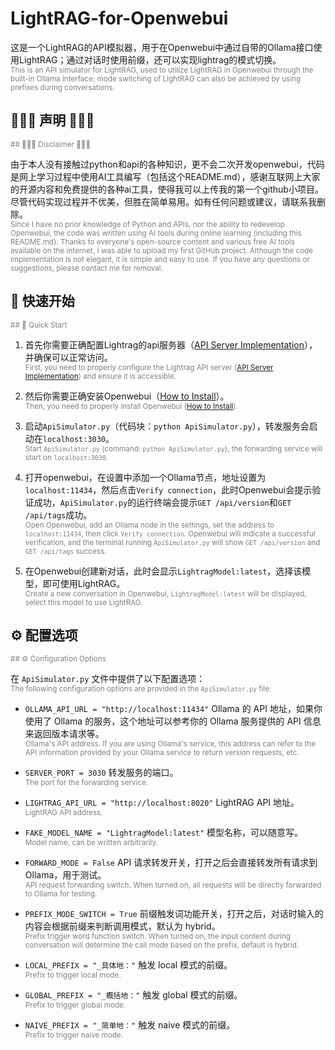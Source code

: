 # LightRAG-for-Openwebui

这是一个LightRAG的API模拟器，用于在Openwebui中通过自带的Ollama接口使用LightRAG；通过对话时使用前缀，还可以实现lightrag的模式切换。  
<small style="color:gray;">This is an API simulator for LightRAG, used to utilize LightRAG in Openwebui through the built-in Ollama interface; mode switching of LightRAG can also be achieved by using prefixes during conversations.</small>

## 🎉🎉🎉 声明 🎉🎉🎉  
<small style="color:gray;">## 🎉🎉🎉 Disclaimer 🎉🎉🎉</small>

由于本人没有接触过python和api的各种知识，更不会二次开发openwebui，代码是网上学习过程中使用AI工具编写（包括这个README.md），感谢互联网上大家的开源内容和免费提供的各种ai工具，使得我可以上传我的第一个github小项目。尽管代码实现过程并不优美，但胜在简单易用。如有任何问题或建议，请联系我删除。  
<small style="color:gray;">Since I have no prior knowledge of Python and APIs, nor the ability to redevelop Openwebui, the code was written using AI tools during online learning (including this README.md). Thanks to everyone's open-source content and various free AI tools available on the internet, I was able to upload my first GitHub project. Although the code implementation is not elegant, it is simple and easy to use. If you have any questions or suggestions, please contact me for removal.</small>

## 🚀 快速开始  
<small style="color:gray;">## 🚀 Quick Start</small>

1. 首先你需要正确配置Lightrag的api服务器（[API Server Implementation](https://github.com/HKUDS/LightRAG/blob/main/README.md#api-server-implementation)），并确保可以正常访问。  
   <small style="color:gray;">First, you need to properly configure the Lightrag API server ([API Server Implementation](https://github.com/HKUDS/LightRAG/blob/main/README.md#api-server-implementation)) and ensure it is accessible.</small>

2. 然后你需要正确安装Openwebui（[How to Install](https://github.com/open-webui/open-webui?tab=readme-ov-file#how-to-install-)）。  
   <small style="color:gray;">Then, you need to properly install Openwebui ([How to Install](https://github.com/open-webui/open-webui?tab=readme-ov-file#how-to-install-)).</small>

3. 启动`ApiSimulator.py`（代码块：`python ApiSimulator.py`），转发服务会启动在`localhost:3030`。  
   <small style="color:gray;">Start `ApiSimulator.py` (command: `python ApiSimulator.py`), the forwarding service will start on `localhost:3030`.</small>

4. 打开openwebui，在设置中添加一个Ollama节点，地址设置为`localhost:11434`，然后点击`Verify connection`，此时Openwebui会提示验证成功，`ApiSimulator.py`的运行终端会提示`GET /api/version`和`GET /api/tags`成功。  
   <small style="color:gray;">Open Openwebui, add an Ollama node in the settings, set the address to `localhost:11434`, then click `Verify connection`. Openwebui will indicate a successful verification, and the terminal running `ApiSimulator.py` will show `GET /api/version` and `GET /api/tags` success.</small>

5. 在Openwebui创建新对话，此时会显示`LightragModel:latest`，选择该模型，即可使用LightRAG。  
   <small style="color:gray;">Create a new conversation in Openwebui, `LightragModel:latest` will be displayed, select this model to use LightRAG.</small>

## ⚙️ 配置选项  
<small style="color:gray;">## ⚙️ Configuration Options</small>

在 `ApiSimulator.py` 文件中提供了以下配置选项：  
<small style="color:gray;">The following configuration options are provided in the `ApiSimulator.py` file:</small>

- `OLLAMA_API_URL = "http://localhost:11434"`  Ollama 的 API 地址，如果你使用了 Ollama 的服务，这个地址可以参考你的 Ollama 服务提供的 API 信息来返回版本请求等。  
  <small style="color:gray;">Ollama's API address. If you are using Ollama's service, this address can refer to the API information provided by your Ollama service to return version requests, etc.</small>

- `SERVER_PORT = 3030`  转发服务的端口。  
  <small style="color:gray;">The port for the forwarding service.</small>

- `LIGHTRAG_API_URL = "http://localhost:8020"`  LightRAG API 地址。  
  <small style="color:gray;">LightRAG API address.</small>

- `FAKE_MODEL_NAME = "LightragModel:latest"`  模型名称，可以随意写。  
  <small style="color:gray;">Model name, can be written arbitrarily.</small>

- `FORWARD_MODE = False`  API 请求转发开关，打开之后会直接转发所有请求到 Ollama，用于测试。  
  <small style="color:gray;">API request forwarding switch. When turned on, all requests will be directly forwarded to Ollama for testing.</small>

- `PREFIX_MODE_SWITCH = True`  前缀触发词功能开关，打开之后，对话时输入的内容会根据前缀来判断调用模式，默认为 hybrid。  
  <small style="color:gray;">Prefix trigger word function switch. When turned on, the input content during conversation will determine the call mode based on the prefix, default is hybrid.</small>

- `LOCAL_PREFIX = "_具体地："`  触发 local 模式的前缀。  
  <small style="color:gray;">Prefix to trigger local mode.</small>

- `GLOBAL_PREFIX = "_概括地："`  触发 global 模式的前缀。  
  <small style="color:gray;">Prefix to trigger global mode.</small>

- `NAIVE_PREFIX = "_简单地："`  触发 naive 模式的前缀。  
  <small style="color:gray;">Prefix to trigger naive mode.</small>
